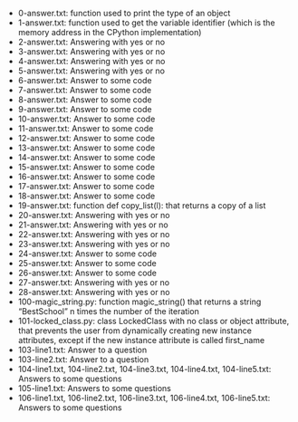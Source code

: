 * 0-answer.txt: function used to print the type of an object
* 1-answer.txt: function used to get the variable identifier (which is the memory address in the CPython implementation)
* 2-answer.txt: Answering with yes or no
* 3-answer.txt: Answering with yes or no
* 4-answer.txt: Answering with yes or no
* 5-answer.txt: Answering with yes or no
* 6-answer.txt: Answer to some code
* 7-answer.txt: Answer to some code
* 8-answer.txt: Answer to some code
* 9-answer.txt: Answer to some code
* 10-answer.txt: Answer to some code
* 11-answer.txt: Answer to some code
* 12-answer.txt: Answer to some code
* 13-answer.txt: Answer to some code
* 14-answer.txt: Answer to some code
* 15-answer.txt: Answer to some code
* 16-answer.txt: Answer to some code
* 17-answer.txt: Answer to some code
* 18-answer.txt: Answer to some code
* 19-answer.txt: function def copy_list(l): that returns a copy of a list
* 20-answer.txt: Answering with yes or no
* 21-answer.txt: Answering with yes or no
* 22-answer.txt: Answering with yes or no
* 23-answer.txt: Answering with yes or no
* 24-answer.txt: Answer to some code
* 25-answer.txt: Answer to some code
* 26-answer.txt: Answer to some code
* 27-answer.txt: Answering with yes or no
* 28-answer.txt: Answering with yes or no
* 100-magic_string.py: function magic_string() that returns a string “BestSchool” n times the number of the iteration
* 101-locked_class.py:  class LockedClass with no class or object attribute, that prevents the user from dynamically creating new instance attributes, except if the new instance attribute is called first_name
* 103-line1.txt: Answer to a question
* 103-line2.txt: Answer to a question
* 104-line1.txt, 104-line2.txt, 104-line3.txt, 104-line4.txt, 104-line5.txt: Answers to some questions
* 105-line1.txt: Answers to some questions
* 106-line1.txt, 106-line2.txt, 106-line3.txt, 106-line4.txt, 106-line5.txt: Answers to some questions
